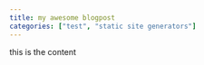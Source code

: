 ```yaml
---
title: my awesome blogpost
categories: ["test", "static site generators"]
---
```


this is the content
